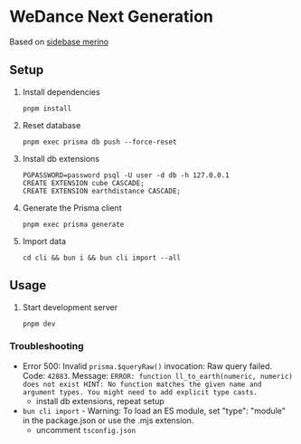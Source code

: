 # WeDance Next Generation

Based on [sidebase merino](https://sidebase.io/)

## Setup

1. Install dependencies

    ```
    pnpm install
    ```

2. Reset database

    ```
    pnpm exec prisma db push --force-reset
    ```

3. Install db extensions

    ```
    PGPASSWORD=password psql -U user -d db -h 127.0.0.1
    CREATE EXTENSION cube CASCADE;
    CREATE EXTENSION earthdistance CASCADE;
    ```

4. Generate the Prisma client

    ```
    pnpm exec prisma generate
    ```

5. Import data
    ```
    cd cli && bun i && bun cli import --all
    ```

## Usage

1. Start development server
    ```
    pnpm dev
    ```

### Troubleshooting

-   Error 500: Invalid `prisma.$queryRaw()` invocation: Raw query failed. Code: `42883`. Message: `ERROR: function ll_to_earth(numeric, numeric) does not exist HINT: No function matches the given name and argument types. You might need to add explicit type casts.`
    -   install db extensions, repeat setup
-   `bun cli import` - Warning: To load an ES module, set "type": "module" in the package.json or use the .mjs extension.
    -   uncomment `tsconfig.json`
